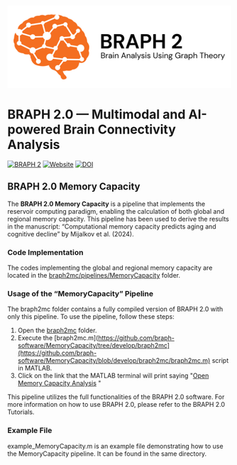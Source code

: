 ![BRAPH 2.0](braph2banner.png)

# BRAPH 2.0 — Multimodal and AI-powered Brain Connectivity Analysis

[![BRAPH 2](https://img.shields.io/twitter/url?label=BRAPH%202&style=social&url=https%3A%2F%2Ftwitter.com%2Fbraph2software)](https://twitter.com/braph2software)
[![Website](https://img.shields.io/website?up_message=braph.org&url=http%3A%2F%2Fbraph.org%2F)](http://braph.org/)
[![DOI](https://img.shields.io/badge/DOI-10.1371%2Fjournal.pone.0178798-blue)](https://doi.org/10.1371/journal.pone.0178798)


## BRAPH 2.0 Memory Capacity
The **BRAPH 2.0 Memory Capacity** is a pipeline that implements the reservoir computing paradigm, enabling the calculation of both global and regional memory capacity. This pipeline has been used to derive the results in the manuscript: “Computational memory capacity predicts aging and cognitive decline” by Mijalkov et al. (2024).

### Code Implementation
The codes implementing the global and regional memory capacity are located in the [braph2mc/pipelines/MemoryCapacity](https://github.com/braph-software/MemoryCapacity/tree/develop/braph2mc/pipelines/MemoryCapacity) folder.


### Usage of the “MemoryCapacity” Pipeline
The braph2mc folder contains a fully compiled version of BRAPH 2.0 with only this pipeline. To use the pipeline, follow these steps:
1.	Open the [braph2mc](https://github.com/braph-software/MemoryCapacity/tree/develop/braph2mc) folder.
3.	Execute the [braph2mc.m](https://github.com/braph-software/MemoryCapacity/tree/develop/braph2mc](https://github.com/braph-software/MemoryCapacity/blob/develop/braph2mc/braph2mc.m) script in MATLAB.
4.	Click on the link that the MATLAB terminal will print saying "<ins>Open Memory Capacity Analysis</ins> "

This pipeline utilizes the full functionalities of the BRAPH 2.0 software. For more information on how to use BRAPH 2.0, please refer to the BRAPH 2.0 Tutorials.

### Example File
example_MemoryCapacity.m is an example file demonstrating how to use the MemoryCapacity pipeline. It can be found in the same directory.
